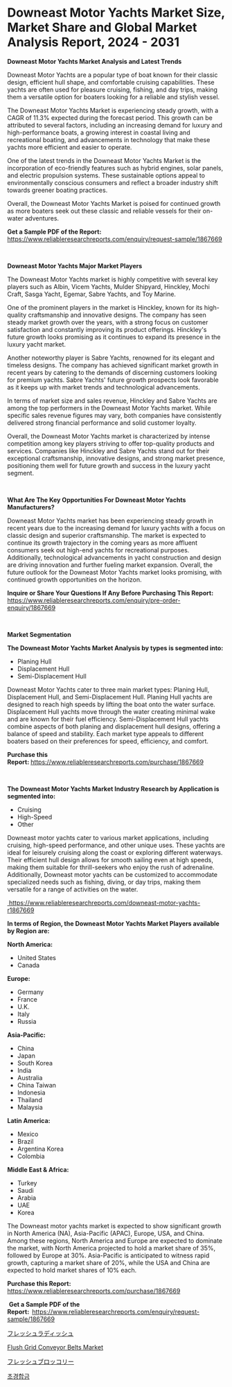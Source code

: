 <p><h1>Downeast Motor Yachts Market Size, Market Share and Global Market Analysis Report, 2024 - 2031</h1></p><p><strong>Downeast Motor Yachts Market Analysis and Latest Trends</strong></p>
<p><p>Downeast Motor Yachts are a popular type of boat known for their classic design, efficient hull shape, and comfortable cruising capabilities. These yachts are often used for pleasure cruising, fishing, and day trips, making them a versatile option for boaters looking for a reliable and stylish vessel.</p><p>The Downeast Motor Yachts Market is experiencing steady growth, with a CAGR of 11.3% expected during the forecast period. This growth can be attributed to several factors, including an increasing demand for luxury and high-performance boats, a growing interest in coastal living and recreational boating, and advancements in technology that make these yachts more efficient and easier to operate.</p><p>One of the latest trends in the Downeast Motor Yachts Market is the incorporation of eco-friendly features such as hybrid engines, solar panels, and electric propulsion systems. These sustainable options appeal to environmentally conscious consumers and reflect a broader industry shift towards greener boating practices.</p><p>Overall, the Downeast Motor Yachts Market is poised for continued growth as more boaters seek out these classic and reliable vessels for their on-water adventures.</p></p>
<p><strong>Get a Sample PDF of the Report:&nbsp;</strong> <a href="https://www.reliableresearchreports.com/enquiry/request-sample/1867669">https://www.reliableresearchreports.com/enquiry/request-sample/1867669</a></p>
<p>&nbsp;</p>
<p><strong>Downeast Motor Yachts Major Market Players</strong></p>
<p><p>The Downeast Motor Yachts market is highly competitive with several key players such as Albin, Vicem Yachts, Mulder Shipyard, Hinckley, Mochi Craft, Sasga Yacht, Egemar, Sabre Yachts, and Toy Marine.</p><p>One of the prominent players in the market is Hinckley, known for its high-quality craftsmanship and innovative designs. The company has seen steady market growth over the years, with a strong focus on customer satisfaction and constantly improving its product offerings. Hinckley's future growth looks promising as it continues to expand its presence in the luxury yacht market.</p><p>Another noteworthy player is Sabre Yachts, renowned for its elegant and timeless designs. The company has achieved significant market growth in recent years by catering to the demands of discerning customers looking for premium yachts. Sabre Yachts' future growth prospects look favorable as it keeps up with market trends and technological advancements.</p><p>In terms of market size and sales revenue, Hinckley and Sabre Yachts are among the top performers in the Downeast Motor Yachts market. While specific sales revenue figures may vary, both companies have consistently delivered strong financial performance and solid customer loyalty.</p><p>Overall, the Downeast Motor Yachts market is characterized by intense competition among key players striving to offer top-quality products and services. Companies like Hinckley and Sabre Yachts stand out for their exceptional craftsmanship, innovative designs, and strong market presence, positioning them well for future growth and success in the luxury yacht segment.</p></p>
<p>&nbsp;</p>
<p><strong>What Are The Key Opportunities For Downeast Motor Yachts Manufacturers?</strong></p>
<p><p>Downeast Motor Yachts market has been experiencing steady growth in recent years due to the increasing demand for luxury yachts with a focus on classic design and superior craftsmanship. The market is expected to continue its growth trajectory in the coming years as more affluent consumers seek out high-end yachts for recreational purposes. Additionally, technological advancements in yacht construction and design are driving innovation and further fueling market expansion. Overall, the future outlook for the Downeast Motor Yachts market looks promising, with continued growth opportunities on the horizon.</p></p>
<p><strong>Inquire or Share Your Questions If Any Before Purchasing This Report:</strong> <a href="https://www.reliableresearchreports.com/enquiry/pre-order-enquiry/1867669">https://www.reliableresearchreports.com/enquiry/pre-order-enquiry/1867669</a></p>
<p>&nbsp;</p>
<p><strong>Market Segmentation</strong></p>
<p><strong>The Downeast Motor Yachts Market Analysis by types is segmented into:</strong></p>
<p><ul><li>Planing Hull</li><li>Displacement Hull</li><li>Semi-Displacement Hull</li></ul></p>
<p><p>Downeast Motor Yachts cater to three main market types: Planing Hull, Displacement Hull, and Semi-Displacement Hull. Planing Hull yachts are designed to reach high speeds by lifting the boat onto the water surface. Displacement Hull yachts move through the water creating minimal wake and are known for their fuel efficiency. Semi-Displacement Hull yachts combine aspects of both planing and displacement hull designs, offering a balance of speed and stability. Each market type appeals to different boaters based on their preferences for speed, efficiency, and comfort.</p></p>
<p><strong>Purchase this Report:&nbsp;</strong><a href="https://www.reliableresearchreports.com/purchase/1867669">https://www.reliableresearchreports.com/purchase/1867669</a></p>
<p>&nbsp;</p>
<p><strong>The Downeast Motor Yachts Market Industry Research by Application is segmented into:</strong></p>
<p><ul><li>Cruising</li><li>High-Speed</li><li>Other</li></ul></p>
<p><p>Downeast motor yachts cater to various market applications, including cruising, high-speed performance, and other unique uses. These yachts are ideal for leisurely cruising along the coast or exploring different waterways. Their efficient hull design allows for smooth sailing even at high speeds, making them suitable for thrill-seekers who enjoy the rush of adrenaline. Additionally, Downeast motor yachts can be customized to accommodate specialized needs such as fishing, diving, or day trips, making them versatile for a range of activities on the water.</p></p>
<p><a href="https://www.reliableresearchreports.com/downeast-motor-yachts-r1867669">&nbsp;https://www.reliableresearchreports.com/downeast-motor-yachts-r1867669</a></p>
<p><strong>In terms of Region, the Downeast Motor Yachts Market Players available by Region are:</strong></p>
<p>
    <p> <strong> North America: </strong>
        <ul>
            <li>United States</li>
            <li>Canada</li>
        </ul>
        </p> 
    <p> <strong> Europe: </strong>
        <ul>
            <li>Germany</li>
            <li>France</li>
            <li>U.K.</li>
            <li>Italy</li>
            <li>Russia</li>
        </ul>
        </p> 
    <p> <strong> Asia-Pacific: </strong>
        <ul>
            <li>China</li>
            <li>Japan</li>
            <li>South Korea</li>
            <li>India</li>
            <li>Australia</li>
            <li>China Taiwan</li>
            <li>Indonesia</li>
            <li>Thailand</li>
            <li>Malaysia</li>
        </ul>
        </p> 
    <p> <strong> Latin America: </strong>
        <ul>
            <li>Mexico</li>
            <li>Brazil</li>
            <li>Argentina Korea</li>
            <li>Colombia</li>
        </ul>
        </p> 
    <p> <strong> Middle East & Africa: </strong>
        <ul>
            <li>Turkey</li>
            <li>Saudi</li>
            <li>Arabia</li>
            <li>UAE</li>
            <li>Korea</li>
        </ul>
    </p>
    </p>
<p><p>The Downeast motor yachts market is expected to show significant growth in North America (NA), Asia-Pacific (APAC), Europe, USA, and China. Among these regions, North America and Europe are expected to dominate the market, with North America projected to hold a market share of 35%, followed by Europe at 30%. Asia-Pacific is anticipated to witness rapid growth, capturing a market share of 20%, while the USA and China are expected to hold market shares of 10% each.</p></p>
<p><strong>Purchase this Report: </strong><a href="https://www.reliableresearchreports.com/purchase/1867669">https://www.reliableresearchreports.com/purchase/1867669</a></p>
<p>&nbsp;<strong>Get a Sample PDF of the Report:&nbsp;&nbsp;</strong><a href="https://www.reliableresearchreports.com/enquiry/request-sample/1867669">https://www.reliableresearchreports.com/enquiry/request-sample/1867669</a></p>
<p><strong></strong></p>
<p><p><a href="https://github.com/kegley4963/Market-Research-Report-List-1/blob/main/373253643414.md">フレッシュラディッシュ</a></p><p><a href="https://github.com/Sarissaschmalingtr6fz2739/Market-Research-Report-List-2/blob/main/flush-grid-conveyor-belts-market.md">Flush Grid Conveyor Belts Market</a></p><p><a href="https://github.com/FrancoWeber2023/Market-Research-Report-List-1/blob/main/821016643415.md">フレッシュブロッコリー</a></p><p><a href="https://github.com/wallacBahrtyinger567686/Market-Research-Report-List-1/blob/main/621220039948.md">초경합금</a></p></p>